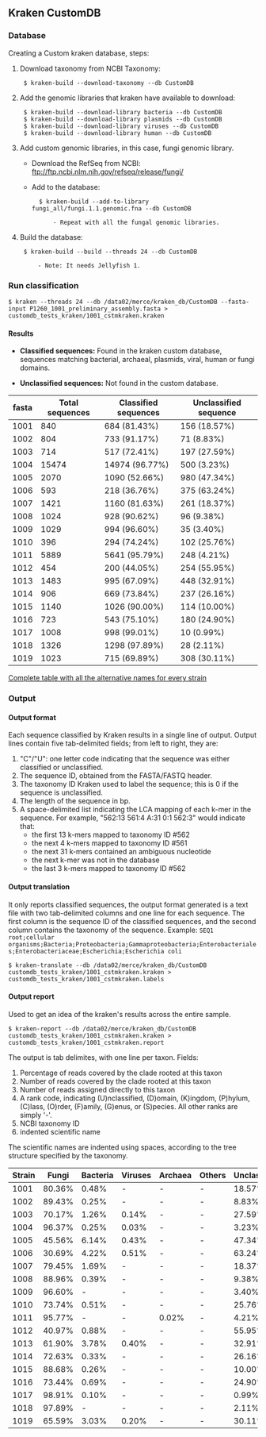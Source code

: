 ## Kraken CustomDB

### Database
Creating a Custom kraken database, steps:

1. Download taxonomy from NCBI Taxonomy:

		$ kraken-build --download-taxonomy --db CustomDB

2. Add the genomic libraries that kraken have available to download:

		$ kraken-build --download-library bacteria --db CustomDB
		$ kraken-build --download-library plasmids --db CustomDB
	 	$ kraken-build --download-library viruses --db CustomDB
		$ kraken-build --download-library human --db CustomDB

3. Add custom genomic libraries, in this case, fungi genomic library.

	- Download the RefSeq from NCBI: ftp://ftp.ncbi.nlm.nih.gov/refseq/release/fungi/

	- Add to the database:

			$ kraken-build --add-to-library fungi_all/fungi.1.1.genomic.fna --db CustomDB

				- Repeat with all the fungal genomic libraries. 

4. Build the database:

		$ kraken-build --build --threads 24 --db CustomDB

			- Note: It needs Jellyfish 1. 


### Run classification

	$ kraken --threads 24 --db /data02/merce/kraken_db/CustomDB --fasta-input P1260_1001_preliminary_assembly.fasta > customdb_tests_kraken/1001_cstmkraken.kraken 

#### Results

- **Classified sequences:** Found in the kraken custom database, sequences matching bacterial, archaeal, plasmids, viral, human or fungi domains.

- **Unclassified sequences:** Not found in the custom database.  

| fasta     	| Total sequences 	| Classified sequences 	| Unclassified sequence |
|---------------|-----------------------|-----------------------|-----------------------| 
| 1001       	| 840             	| 684 (81.43%)	      	| 156 (18.57%)	        |
| 1002		| 804			| 733 (91.17%)		| 71 (8.83%)		|	
| 1003		| 714			| 517 (72.41%)		| 197 (27.59%)		|
| 1004		| 15474			| 14974 (96.77%)	| 500 (3.23%)		|
| 1005		| 2070			| 1090 (52.66%)		| 980 (47.34%)		|
| 1006		| 593			| 218 (36.76%)		| 375 (63.24%)		|
| 1007		| 1421			| 1160 (81.63%)		| 261 (18.37%)		|
| 1008		| 1024			| 928 (90.62%)		| 96 (9.38%)		|
| 1009		| 1029			| 994 (96.60%)		| 35 (3.40%)		|
| 1010		| 396			| 294 (74.24%)		| 102 (25.76%)		|
| 1011		| 5889			| 5641 (95.79%)		| 248 (4.21%)		|
| 1012		| 454			| 200 (44.05%)		| 254 (55.95%)		|
| 1013		| 1483			| 995 (67.09%)		| 448 (32.91%)		|
| 1014		| 906			| 669 (73.84%)		| 237 (26.16%)		|
| 1015		| 1140			| 1026 (90.00%)		| 114 (10.00%)		|
| 1016		| 723			| 543 (75.10%)		| 180 (24.90%)		|
| 1017		| 1008			| 998 (99.01%)		| 10 (0.99%)		|
| 1018		| 1326			| 1298 (97.89%)		| 28 (2.11%)		|
| 1019		| 1023			| 715 (69.89%)		| 308 (30.11%)		|
	
[Complete table with all the alternative names for every strain](https://github.com/The-Bioinformatics-Group/Debaryomyces_hansenii/blob/master/Work_files/Strains.md)

### Output

#### Output format

Each sequence classified by Kraken results in a single line of output. Output lines contain five tab-delimited fields; from left to right, they are:

1. "C"/"U": one letter code indicating that the sequence was either classified or unclassified.
2. The sequence ID, obtained from the FASTA/FASTQ header.
3. The taxonomy ID Kraken used to label the sequence; this is 0 if the sequence is unclassified.
4. The length of the sequence in bp.
5. A space-delimited list indicating the LCA mapping of each k-mer in the sequence. For example, "562:13 561:4 A:31 0:1 562:3" would indicate that:
	- the first 13 k-mers mapped to taxonomy ID #562
	- the next 4 k-mers mapped to taxonomy ID #561
	- the next 31 k-mers contained an ambiguous nucleotide
	- the next k-mer was not in the database
	- the last 3 k-mers mapped to taxonomy ID #562

#### Output translation

It only reports classified sequences, the output format generated is a text file with two tab-delimited columns and one line for each sequence. The first column is the sequence ID of the classified sequences, and the second column contains the taxonomy of the sequence. Example: `SEQ1  root;cellular organisms;Bacteria;Proteobacteria;Gammaproteobacteria;Enterobacteriales;Enterobacteriaceae;Escherichia;Escherichia coli`

	$ kraken-translate --db /data02/merce/kraken_db/CustomDB customdb_tests_kraken/1001_cstmkraken.kraken > customdb_tests_kraken/1001_cstmkraken.labels
	
#### Output report

Used to get an idea of the kraken's results across the entire sample.

	$ kraken-report --db /data02/merce/kraken_db/CustomDB customdb_tests_kraken/1001_cstmkraken.kraken > customdb_tests_kraken/1001_cstmkraken.report

The output is tab delimites, with one line per taxon. Fields:

1. Percentage of reads covered by the clade rooted at this taxon
2. Number of reads covered by the clade rooted at this taxon
3. Number of reads assigned directly to this taxon
4. A rank code, indicating (U)nclassified, (D)omain, (K)ingdom, (P)hylum, (C)lass, (O)rder, (F)amily, (G)enus, or (S)pecies. All other ranks are simply '-'.
5. NCBI taxonomy ID 
6. indented scientific name

The scientific names are indented using spaces, according to the tree structure specified by the taxonomy.

| Strain	| Fungi		| Bacteria	| Viruses	| Archaea	| Others	| Unclassified	|
|---------------|---------------|---------------|---------------|---------------|---------------|---------------|
| 1001		| 80.36%	| 0.48%		| -		| -		| -		| 18.57%	|
| 1002		| 89.43%	| 0.25%		| -		| -		| -		| 8.83%		|
| 1003		| 70.17%	| 1.26%		| 0.14%		| - 		| -		| 27.59%	|
| 1004		| 96.37%	| 0.25%		| 0.03%		| - 		| -		| 3.23%		|
| 1005		| 45.56%	| 6.14%		| 0.43%		| -		| -		| 47.34%	|
| 1006		| 30.69%	| 4.22%		| 0.51%		| -		| -		| 63.24%	|
| 1007		| 79.45%	| 1.69%		| -		| -		| -		| 18.37%	|
| 1008		| 88.96%	| 0.39%		| -		| -		| -		| 9.38%		|
| 1009		| 96.60%	| -		| - 		| -		| - 		| 3.40%		|
| 1010		| 73.74%	| 0.51%		| -		| -		| -		| 25.76%	|
| 1011		| 95.77%	| -		| - 		| 0.02%		| -		| 4.21%		|
| 1012		| 40.97%	| 0.88%		| - 		| -		| -		| 55.95%	|
| 1013		| 61.90%	| 3.78%		| 0.40%		| - 		| - 		| 32.91%	|
| 1014		| 72.63%	| 0.33%		| - 		| - 		| - 		| 26.16%	|
| 1015		| 88.68%	| 0.26%		| -		| -		| -		| 10.00%	|
| 1016		| 73.44%	| 0.69%		| -		| -		| -		| 24.90%	|
| 1017		| 98.91%	| 0.10%		| - 		| -		| - 		| 0.99%		|
| 1018		| 97.89%	| -		| -		| -		| -		| 2.11%		|
| 1019		| 65.59%	| 3.03%		| 0.20%		| - 		| -		| 30.11%	|
